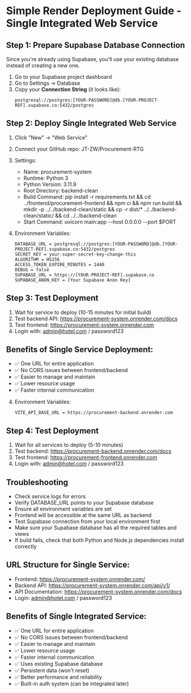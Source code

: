 # Simple Render Deployment Guide - Single Integrated Web Service

## Step 1: Prepare Supabase Database Connection

Since you're already using Supabase, you'll use your existing database instead of creating a new one.

1. Go to your Supabase project dashboard
2. Go to Settings → Database
3. Copy your **Connection String** (it looks like):
   ```
   postgresql://postgres:[YOUR-PASSWORD]@db.[YOUR-PROJECT-REF].supabase.co:5432/postgres
   ```

## Step 2: Deploy Single Integrated Web Service

1. Click "New" → "Web Service"
2. Connect your GitHub repo: JT-ZW/Procurement-RTG
3. Settings:

   - Name: procurement-system
   - Runtime: Python 3
   - Python Version: 3.11.9
   - Root Directory: backend-clean
   - Build Command: pip install -r requirements.txt && cd ../frontend/procurement-frontend && npm ci && npm run build && mkdir -p ../../backend-clean/static && cp -r dist/\* ../../backend-clean/static/ && cd ../../backend-clean
   - Start Command: uvicorn main:app --host 0.0.0.0 --port $PORT

4. Environment Variables:
   ```
   DATABASE_URL = postgresql://postgres:[YOUR-PASSWORD]@db.[YOUR-PROJECT-REF].supabase.co:5432/postgres
   SECRET_KEY = your-super-secret-key-change-this
   ALGORITHM = HS256
   ACCESS_TOKEN_EXPIRE_MINUTES = 1440
   DEBUG = false
   SUPABASE_URL = https://[YOUR-PROJECT-REF].supabase.co
   SUPABASE_ANON_KEY = [Your Supabase Anon Key]
   ```

## Step 3: Test Deployment

1. Wait for service to deploy (10-15 minutes for initial build)
2. Test backend API: https://procurement-system.onrender.com/docs
3. Test frontend: https://procurement-system.onrender.com
4. Login with: admin@hotel.com / password123

## Benefits of Single Service Deployment:

- ✅ One URL for entire application
- ✅ No CORS issues between frontend/backend
- ✅ Easier to manage and maintain
- ✅ Lower resource usage
- ✅ Faster internal communication

4. Environment Variables:
   ```
   VITE_API_BASE_URL = https://procurement-backend.onrender.com
   ```

## Step 4: Test Deployment

1. Wait for all services to deploy (5-10 minutes)
2. Test backend: https://procurement-backend.onrender.com/docs
3. Test frontend: https://procurement-frontend.onrender.com
4. Login with: admin@hotel.com / password123

## Troubleshooting

- Check service logs for errors
- Verify DATABASE_URL points to your Supabase database
- Ensure all environment variables are set
- Frontend will be accessible at the same URL as backend
- Test Supabase connection from your local environment first
- Make sure your Supabase database has all the required tables and views
- If build fails, check that both Python and Node.js dependencies install correctly

## URL Structure for Single Service:

- Frontend: https://procurement-system.onrender.com/
- Backend API: https://procurement-system.onrender.com/api/v1/
- API Documentation: https://procurement-system.onrender.com/docs
- Login: admin@hotel.com / password123

## Benefits of Single Integrated Service:

- ✅ One URL for entire application
- ✅ No CORS issues between frontend/backend
- ✅ Easier to manage and maintain
- ✅ Lower resource usage
- ✅ Faster internal communication
- ✅ Uses existing Supabase database
- ✅ Persistent data (won't reset)
- ✅ Better performance and reliability
- ✅ Built-in auth system (can be integrated later)
